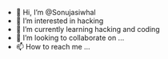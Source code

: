 - 👋 Hi, I’m @Sonujasiwhal
- 👀 I’m interested in hacking
- 🌱 I’m currently learning hacking and coding
- 💞️ I’m looking to collaborate on ...
- 📫 How to reach me ...

<!---
Sonujasiwhal/Sonujasiwhal is a ✨ special ✨ repository because its `README.md` (this file) appears on your GitHub profile.
You can click the Preview link to take a look at your changes.
--->
